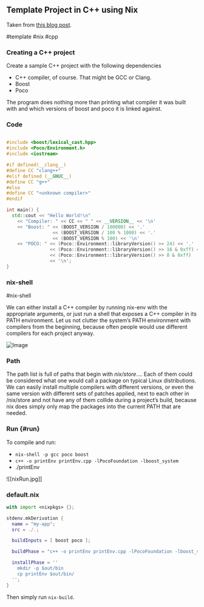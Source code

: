 

## Template Project in C++ using Nix 

Taken from [this blog post](https://blog.galowicz.de/2019/04/17/tutorial%5Fnix%5Fcpp%5Fsetup/).

#template #nix #cpp

### Creating a C++ project

Create a sample C++ project with the following dependencies

-   C++ compiler, of course. That might be GCC or Clang.
-   Boost
-   Poco

The program does nothing more than printing what compiler it was built with and which versions of boost and poco it is linked against.


### Code

```c++

#include <boost/lexical_cast.hpp>
#include <Poco/Environment.h>
#include <iostream>

#if defined(__clang__)
#define CC "clang++"
#elif defined (__GNUC__)
#define CC "g++"
#else
#define CC "<unknown compiler>"
#endif

int main() {
  std::cout << "Hello World!\n"
    << "Compiler: " << CC << " " << __VERSION__ << '\n'
    << "Boost: " << (BOOST_VERSION / 100000) << '.'
                 << (BOOST_VERSION / 100 % 1000) << '.'
                 << (BOOST_VERSION % 100) << '\n'
    << "POCO: " << (Poco::Environment::libraryVersion() >> 24) << '.'
                << (Poco::Environment::libraryVersion() >> 16 & 0xff) << '.'
                << (Poco::Environment::libraryVersion() >> 8 & 0xff)
                << '\n';
}
```


### nix-shell 
#nix-shell


We can either install a C++ compiler by running nix-env with the appropriate arguments, or just run a shell that exposes a C++ compiler in its PATH environment. Let us not clutter the system’s PATH environment with compilers from the beginning, because often people would use different compilers for each project anyway.

![Image](nixShell.jpg)


### Path

The path list is full of paths that begin with _nix/store_.... Each of them could be considered what one would call a package on typical Linux distributions. We can easily install multiple compilers with different versions, or even the same version with different sets of patches applied, next to each other in /nix/store and not have any of them collide during a project’s build, because nix does simply only map the packages into the current PATH that are needed.


### Run {#run}

To compile and run:

-   `nix-shell -p gcc poco boost`
-   `c++ -o printEnv printEnv.cpp -lPocoFoundation -lboost_system`
-   ./printEnv

![[nixRun.jpg]]


### default.nix

```nix
with import <nixpkgs> {};

stdenv.mkDerivation {
  name = "my-app";
  src = ./.;

  buildInputs = [ boost poco ];

  buildPhase = "c++ -o printEnv printEnv.cpp -lPocoFoundation -lboost_system";

  installPhase = ''
    mkdir -p $out/bin
    cp printEnv $out/bin/
  '';
}
```

Then simply run `nix-build`.